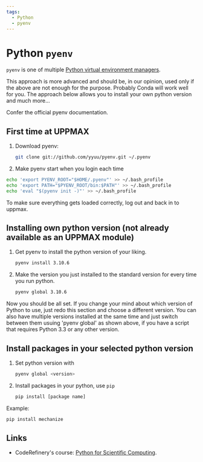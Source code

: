 ```yaml
---
tags:
  - Python
  - pyenv
---
```


# Python `pyenv`

`pyenv` is one of multiple
[Python virtual environment managers](python_virtual_environments.md).

This approach is more advanced and should be, in our opinion, used only if the
above are not enough for the purpose. Probably Conda will work well for you.
The approach below allows you to install your own python version and much more…

Confer the official pyenv documentation.

## First time at UPPMAX

1. Download pyenv:

    ```bash
    git clone git://github.com/yyuu/pyenv.git ~/.pyenv
    ```

1. Make pyenv start when you login each time

```bash
echo 'export PYENV_ROOT="$HOME/.pyenv"' >> ~/.bash_profile
echo 'export PATH="$PYENV_ROOT/bin:$PATH"' >> ~/.bash_profile
echo 'eval "$(pyenv init -)"' >> ~/.bash_profile
```

To make sure everything gets loaded correctly, log out and back in to uppmax.

## Installing own python version (not already available as an UPPMAX module)

1. Get pyenv to install the python version of your liking.

    ```bash
    pyenv install 3.10.6
    ```

1. Make the version you just installed to the standard version for every time you run python.

    ```bash
    pyenv global 3.10.6
    ```

Now you should be all set. If you change your mind about which version of
Python to use, just redo this section and choose a different version. You can
also have multiple versions installed at the same time and just switch between
them usuing 'pyenv global' as shown above, if you have a script that requires
Python 3.3 or any other version.

## Install packages in your selected python version

1. Set python version with

    ```bash
    pyenv global <version>
    ```

1. Install packages in your python, use `pip`

    ```bash
    pip install [package name]
    ```

Example:

```bash
pip install mechanize
```

## Links

- CodeRefinery's course: [Python for Scientific Computing](https://aaltoscicomp.github.io/python-for-scicomp/).
